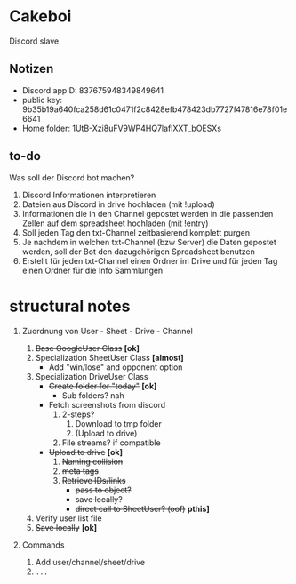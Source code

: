 # Cakeboi

Discord slave

## Notizen

* Discord appID: 837675948349849641
* public key: 9b35b19a640fca258d61c0471f2c8428efb478423db7727f47816e78f01e6641
* Home folder: 1UtB-Xzi8uFV9WP4HQ7laflXXT_bOESXs
## to-do

Was soll der Discord bot machen?

1. Discord Informationen interpretieren
2. Dateien aus Discord in drive hochladen (mit !upload)
3. Informationen die in den Channel gepostet werden in die passenden 
  Zellen auf dem spreadsheet hochladen (mit !entry)
4. Soll jeden Tag den txt-Channel zeitbasierend komplett purgen
5. Je nachdem in welchen txt-Channel (bzw Server) die Daten gepostet werden, soll
  der Bot den dazugehörigen Spreadsheet benutzen
6. Erstellt für jeden txt-Channel einen Ordner im Drive und für jeden Tag einen Ordner für die Info Sammlungen


# structural notes
1. Zuordnung von User - Sheet - Drive - Channel
    1. ~~Base GoogleUser Class~~ **[ok]**
    2. Specialization SheetUser Class **[almost]**
       - Add "win/lose" and opponent option
    3. Specialization DriveUser Class
        - ~~Create folder for "today"~~ **[ok]**
           - ~~Sub folders?~~ nah
        - Fetch screenshots from discord
            1. 2-steps?
                1. Download to tmp folder
                2. (Upload to drive)
            2. File streams? if compatible
        - ~~Upload to drive~~ **[ok]**
            1. ~~Naming collision~~
            2. ~~meta tags~~
            3. ~~Retrieve IDs/links~~
                - ~~pass to object?~~
                - ~~save locally?~~
                - ~~direct call to SheetUser? (oof)~~ **pthis]**
    4. Verify user list file
    5. ~~Save locally~~ **[ok]**
  
  
            
2. Commands
    1. Add user/channel/sheet/drive
    2. `...`